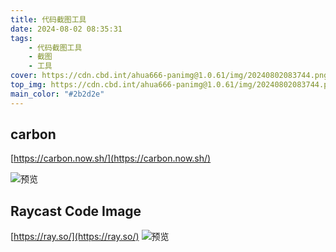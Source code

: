 ```yaml
---
title: 代码截图工具
date: 2024-08-02 08:35:31
tags:
    - 代码截图工具
    - 截图
    - 工具
cover: https://cdn.cbd.int/ahua666-panimg@1.0.61/img/20240802083744.png
top_img: https://cdn.cbd.int/ahua666-panimg@1.0.61/img/20240802083744.png
main_color: "#2b2d2e"
---
```


## carbon
[https://carbon.now.sh/](https://carbon.now.sh/)

![预览](https://cdn.cbd.int/ahua666-panimg@1.0.61/img/20240802083744.png)

## Raycast Code Image
[https://ray.so/](https://ray.so/)
![预览](https://cdn.cbd.int/ahua666-panimg@1.0.61/img/20240802084117.png)

